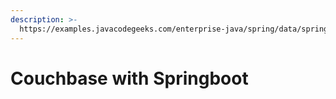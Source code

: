 ```yaml
---
description: >-
  https://examples.javacodegeeks.com/enterprise-java/spring/data/spring-data-couchbase-example/
---
```


# Couchbase with Springboot

